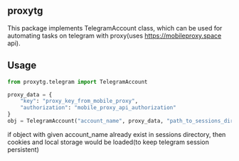 ## proxytg
This package implements TelegramAccount class, which can be used for automating tasks on telegram
with proxy(uses https://mobileproxy.space api).
## Usage
```python
from proxytg.telegram import TelegramAccount

proxy_data = {
    "key": "proxy_key_from_mobile_proxy",
    "authorization": "mobile_proxy_api_authorization"
}
obj = TelegramAccount("account_name", proxy_data, "path_to_sessions_dir")

```
if object with given account_name already exist in sessions directory, then cookies and local storage would
be loaded(to keep telegram session persistent)